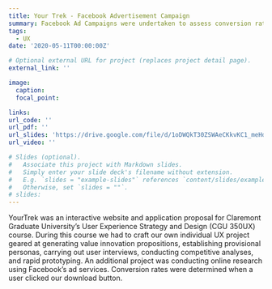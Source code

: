 ```yaml
---
title: Your Trek - Facebook Advertisement Campaign
summary: Facebook Ad Campaigns were undertaken to assess conversion rates of YourTrek Landing Page.
tags:
  - UX
date: '2020-05-11T00:00:00Z'

# Optional external URL for project (replaces project detail page).
external_link: ''

image:
  caption:
  focal_point: 

links:
url_code: ''
url_pdf: ''
url_slides: 'https://drive.google.com/file/d/1oDWQkT30ZSWAeCKkvKC1_meHdnR6ehHx/view?usp=sharing'
url_video: ''

# Slides (optional).
#   Associate this project with Markdown slides.
#   Simply enter your slide deck's filename without extension.
#   E.g. `slides = "example-slides"` references `content/slides/example-slides.md`.
#   Otherwise, set `slides = ""`.
# slides:
---
```


YourTrek was an interactive website and application proposal for Claremont Graduate University’s User Experience Strategy and Design (CGU 350UX) course. During this course we had to craft our own individual UX project geared at generating value innovation propositions, establishing provisional personas,  carrying out user interviews, conducting competitive analyses, and rapid prototyping. An additional project was conducting online research using Facebook’s ad services. Conversion rates were determined when a user clicked our download button.